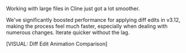 Working with large files in Cline just got a lot smoother.

We've significantly boosted performance for applying diff edits in v3.12, making the process feel much faster, especially when dealing with numerous changes. Iterate quicker without the lag.

[VISUAL: Diff Edit Animation Comparison]
